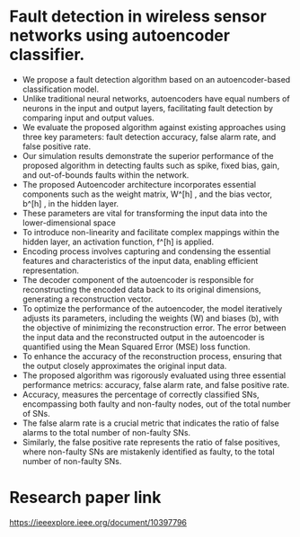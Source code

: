 # Fault detection in wireless sensor networks using autoencoder classifier.
* We propose a fault detection algorithm based on an autoencoder-based classification model.
* Unlike traditional neural networks, autoencoders have equal numbers of neurons in the input and output layers, facilitating fault detection by comparing input and output values.
* We evaluate the proposed algorithm against existing approaches using three key parameters: fault detection accuracy, false alarm rate, and false positive rate.
* Our simulation results demonstrate the superior performance of the proposed algorithm in detecting faults such as spike, fixed bias, gain, and out-of-bounds faults within the network.
* The proposed Autoencoder architecture incorporates essential components such as the weight matrix, W^[h] , and the bias vector, b^[h] , in the hidden layer.
* These parameters are vital for transforming the input data into the lower-dimensional space
* To introduce non-linearity and facilitate complex mappings within the hidden layer, an activation function, f^[h] is applied.
* Encoding process involves capturing and condensing the essential features and characteristics of the input data, enabling efficient representation.
* The decoder component of the autoencoder is responsible for reconstructing the encoded data back to its original dimensions, generating a reconstruction vector.
* To optimize the performance of the autoencoder, the model iteratively adjusts its parameters, including the weights (W) and biases (b), with the objective of minimizing the reconstruction error.
The error between the input data and the reconstructed output in the autoencoder is quantified using the Mean Squared Error (MSE) loss function.
* To enhance the accuracy of the reconstruction process, ensuring that the output closely approximates the original input data.
* The proposed algorithm was rigorously evaluated using three essential performance metrics: accuracy, false alarm rate, and false positive rate.
* Accuracy, measures the percentage of correctly classified SNs, encompassing both faulty and non-faulty nodes, out of the total number of SNs.
* The false alarm rate is a crucial metric that indicates the ratio of false alarms to the total number of non-faulty SNs. 
* Similarly, the false positive rate represents the ratio of false positives, where non-faulty SNs are mistakenly identified as faulty, to the total number of non-faulty SNs.

# Research paper link
https://ieeexplore.ieee.org/document/10397796

